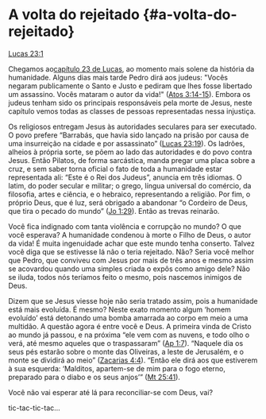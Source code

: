 # **A volta do rejeitado** {#a-volta-do-rejeitado}

[Lucas 23:1](http://bibliaonline.com.br/acf/lc/23/1)

Chegamos ao[capítulo 23 de Lucas](http://bibliaonline.com.br/acf/lc/23), ao momento mais solene da história da humanidade. Alguns dias mais tarde Pedro dirá aos judeus: &quot;Vocês negaram publicamente o Santo e Justo e pediram que lhes fosse libertado um assassino. Vocês mataram o autor da vida!&quot; ([Atos 3:14-15](http://bibliaonline.com.br/acf/atos/3/14-15)). Embora os judeus tenham sido os principais responsáveis pela morte de Jesus, neste capítulo vemos todas as classes de pessoas representadas nessa injustiça.

Os religiosos entregam Jesus às autoridades seculares para ser executado. O povo prefere “Barrabás, que havia sido lançado na prisão por causa de uma insurreição na cidade e por assassinato” ([Lucas 23:19](http://bibliaonline.com.br/acf/lc/23/19)). Os ladrões, alheios à própria sorte, se põem ao lado das autoridades e do povo contra Jesus. Então Pilatos, de forma sarcástica, manda pregar uma placa sobre a cruz, e sem saber torna oficial o fato de toda a humanidade estar representada ali: “Este é o Rei dos Judeus”, anuncia em três idiomas. O latim, do poder secular e militar; o grego, língua universal do comércio, da filosofia, artes e ciência, e o hebraico, representando a religião. Por fim, o próprio Deus, que é luz, será obrigado a abandonar “o Cordeiro de Deus, que tira o pecado do mundo” ([Jo 1:29](http://bibliaonline.com.br/acf/jo/1/29)). Então as trevas reinarão.

Você fica indignado com tanta violência e corrupção no mundo? O que você esperava? A humanidade condenou à morte o Filho de Deus, o autor da vida! É muita ingenuidade achar que este mundo tenha conserto. Talvez você diga que se estivesse lá não o teria rejeitado. Não? Seria você melhor que Pedro, que conviveu com Jesus por mais de três anos e mesmo assim se acovardou quando uma simples criada o expôs como amigo dele? Não se iluda, todos nós teríamos feito o mesmo, pois nascemos inimigos de Deus.

Dizem que se Jesus viesse hoje não seria tratado assim, pois a humanidade está mais evoluída. É mesmo? Neste exato momento algum ‘homem evoluído’ está detonando uma bomba amarrada ao corpo em meio a uma multidão. A questão agora é entre você e Deus. A primeira vinda de Cristo ao mundo já passou, e na próxima “ele vem com as nuvens, e todo olho o verá, até mesmo aqueles que o traspassaram” ([Ap 1:7](http://bibliaonline.com.br/acf/ap/1/7)). “Naquele dia os seus pés estarão sobre o monte das Oliveiras, a leste de Jerusalém, e o monte se dividirá ao meio” ([Zacarias 4:4](http://bibliaonline.com.br/acf/zc/4/4)). “Então ele dirá aos que estiverem à sua esquerda: ‘Malditos, apartem-se de mim para o fogo eterno, preparado para o diabo e os seus anjos’” ([Mt 25:41](http://bibliaonline.com.br/acf/mt/25/41)).

Você não vai esperar até lá para reconciliar-se com Deus, vai?

tic-tac-tic-tac...